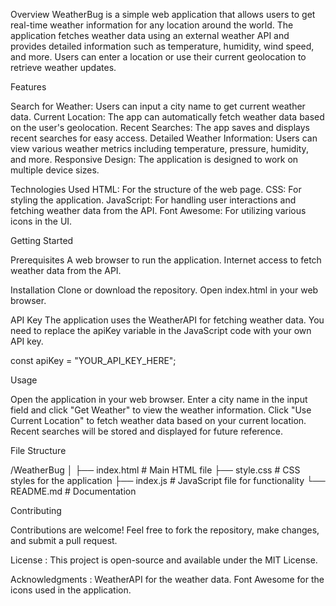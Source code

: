 Overview
WeatherBug is a simple web application that allows users to get real-time weather information for any location around the world. The application fetches weather data using an external weather API and provides detailed information such as temperature, humidity, wind speed, and more. Users can enter a location or use their current geolocation to retrieve weather updates.

Features

Search for Weather: Users can input a city name to get current weather data.
Current Location: The app can automatically fetch weather data based on the user's geolocation.
Recent Searches: The app saves and displays recent searches for easy access.
Detailed Weather Information: Users can view various weather metrics including temperature, pressure, humidity, and more.
Responsive Design: The application is designed to work on multiple device sizes.

Technologies Used
HTML: For the structure of the web page.
CSS: For styling the application.
JavaScript: For handling user interactions and fetching weather data from the API.
Font Awesome: For utilizing various icons in the UI.

Getting Started

Prerequisites
A web browser to run the application.
Internet access to fetch weather data from the API.

Installation
Clone or download the repository.
Open index.html in your web browser.

API Key
The application uses the WeatherAPI for fetching weather data. You need to replace the apiKey variable in the JavaScript code with your own API key.

const apiKey = "YOUR_API_KEY_HERE";

Usage

Open the application in your web browser.
Enter a city name in the input field and click "Get Weather" to view the weather information.
Click "Use Current Location" to fetch weather data based on your current location.
Recent searches will be stored and displayed for future reference.

File Structure

/WeatherBug
│
├── index.html # Main HTML file
├── style.css # CSS styles for the application
├── index.js # JavaScript file for functionality
└── README.md # Documentation

Contributing

Contributions are welcome! Feel free to fork the repository, make changes, and submit a pull request.

License :
This project is open-source and available under the MIT License.

Acknowledgments : WeatherAPI for the weather data.
Font Awesome for the icons used in the application.
